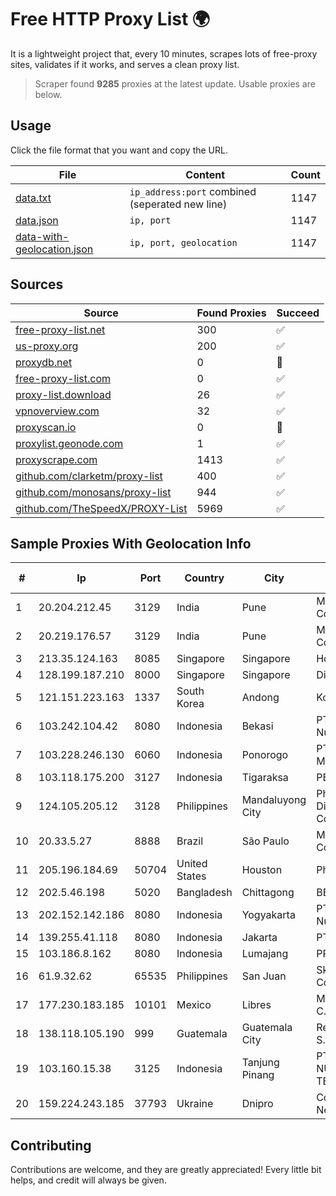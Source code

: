 
# Free HTTP Proxy List 🌍

It is a lightweight project that, every 10 minutes, scrapes lots of free-proxy sites, validates if it works, and serves a clean proxy list.


> Scraper found **9285** proxies at the latest update. Usable proxies are below.

## Usage

Click the file format that you want and copy the URL.


|File|Content|Count|
|----|-------|-----|
|[data.txt](https://raw.githubusercontent.com/themiralay/Proxy-List-World/master/data.txt)|`ip_address:port` combined (seperated new line)|1147|
|[data.json](https://raw.githubusercontent.com/themiralay/Proxy-List-World/master/data.json)|`ip, port`|1147|
|[data-with-geolocation.json](https://raw.githubusercontent.com/themiralay/Proxy-List-World/master/data-with-geolocation.json)|`ip, port, geolocation`|1147|

## Sources

|Source|Found Proxies|Succeed|
|------|-------------|-------|
|[free-proxy-list.net](https://free-proxy-list.net)|300|✅|
|[us-proxy.org](https://www.us-proxy.org)|200|✅|
|[proxydb.net](http://proxydb.net)|0|🚫|
|[free-proxy-list.com](https://free-proxy-list.com/?page=&port=&type%5B%5D=http&type%5B%5D=https&up_time=0&search=Search)|0|✅|
|[proxy-list.download](https://www.proxy-list.download/HTTP)|26|✅|
|[vpnoverview.com](https://vpnoverview.com/privacy/anonymous-browsing/free-proxy-servers)|32|✅|
|[proxyscan.io](https://www.proxyscan.io)|0|🚫|
|[proxylist.geonode.com](https://proxylist.geonode.com/api/proxy-list?limit=300&page=1&sort_by=lastChecked&sort_type=desc&protocols=http,https)|1|✅|
|[proxyscrape.com](https://api.proxyscrape.com/v2/?request=displayproxies&protocol=http&timeout=10000&country=all&ssl=all&anonymity=all)|1413|✅|
|[github.com/clarketm/proxy-list](https://raw.githubusercontent.com/clarketm/proxy-list/master/proxy-list-raw.txt)|400|✅|
|[github.com/monosans/proxy-list](https://raw.githubusercontent.com/monosans/proxy-list/main/proxies/http.txt)|944|✅|
|[github.com/TheSpeedX/PROXY-List](https://raw.githubusercontent.com/TheSpeedX/PROXY-List/master/http.txt)|5969|✅|


## Sample Proxies With Geolocation Info

|#|Ip|Port|Country|City|Internet Service Provider|
|-|--|----|-------|----|-------------------------|
|1|20.204.212.45|3129|India|Pune|Microsoft Corporation|
|2|20.219.176.57|3129|India|Pune|Microsoft Corporation|
|3|213.35.124.163|8085|Singapore|Singapore|HotRoute|
|4|128.199.187.210|8000|Singapore|Singapore|DigitalOcean, LLC|
|5|121.151.223.163|1337|South Korea|Andong|Korea Telecom|
|6|103.242.104.42|8080|Indonesia|Bekasi|PT Lintas Jaringan Nusantara|
|7|103.228.246.130|6060|Indonesia|Ponorogo|PT Giga Patra Multimedia|
|8|103.118.175.200|3127|Indonesia|Tigaraksa|PEDJOEANGDIGITAL|
|9|124.105.205.12|3128|Philippines|Mandaluyong City|Philippine Long Distance Telephone Co.|
|10|20.33.5.27|8888|Brazil|São Paulo|Microsoft Corporation|
|11|205.196.184.69|50704|United States|Houston|Phonoscope|
|12|202.5.46.198|5020|Bangladesh|Chittagong|BBTS-NEW|
|13|202.152.142.186|8080|Indonesia|Yogyakarta|PT Jembatan Citra Nusantara|
|14|139.255.41.118|8080|Indonesia|Jakarta|PT. LINKNET|
|15|103.186.8.162|8080|Indonesia|Lumajang|PRISMA|
|16|61.9.32.62|65535|Philippines|San Juan|Sky Cable Corporation|
|17|177.230.183.185|10101|Mexico|Libres|Mega Cable, S.A. de C.V.|
|18|138.118.105.190|999|Guatemala|Guatemala City|Redes Y Tecnologia S.A.|
|19|103.160.15.38|3125|Indonesia|Tanjung Pinang|PT INFORMASI NUSANTARA TEKNOLOGI|
|20|159.224.243.185|37793|Ukraine|Dnipro|Content Delivery Network LTD|



## Contributing

Contributions are welcome, and they are greatly appreciated! Every
little bit helps, and credit will always be given.

